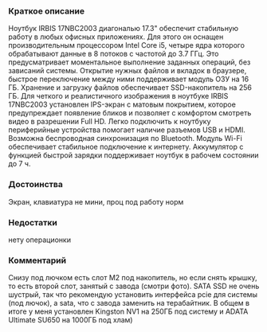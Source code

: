 ### **Краткое описание**
Ноутбук IRBIS 17NBC2003 диагональю 17.3" обеспечит стабильную работу в любых офисных приложениях. Для этого он оснащен производительным процессором Intel Core i5, четыре ядра которого обрабатывают данные в 8 потоков с частотой до 3.7 ГГц. Это предусматривает моментальное выполнение заданных операций, без зависаний системы. Открытие нужных файлов и вкладок в браузере, быстрое переключение между ними поддерживает модуль ОЗУ на 16 ГБ. Хранение и загрузку файлов обеспечивает SSD-накопитель на 256 ГБ.  Для четкого и реалистичного изображения в ноутбуке IRBIS 17NBC2003 установлен IPS-экран с матовым покрытием, которое предупреждает появление бликов и позволяет с комфортом смотреть видео в разрешении Full HD. Легко подключить к ноутбуку периферийные устройства помогает наличие разъемов USB и HDMI. Возможна беспроводная синхронизация по Bluetooth. Модуль Wi-Fi обеспечивает стабильное подключение к интернету. Аккумулятор с функцией быстрой зарядки поддерживает ноутбук в рабочем состоянии до 7 ч.

### **Достоинства**
Экран, клавиатура не мини, проц под работу норм

### **Недостатки**
нету операционки

### **Комментарий**
Снизу под лючком есть слот М2 под накопитель, но если снять крышку, то есть второй слот, занятый с завода (смотри фото). SATA SSD не очень шустрый, так что рекомендую установить интерфейса pcie для системы (под лючок), а sata, что с завода заменить на терабайтник. В общем в итоге у меня установлен Kingston NV1 на 250ГБ под систему и ADATA Ultimate SU650 на 1000ГБ под хлам)
